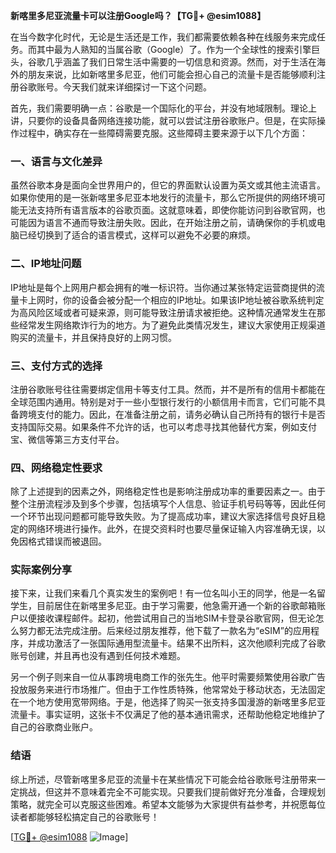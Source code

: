 **新喀里多尼亚流量卡可以注册Google吗？【TG💪+ @esim1088】**

在当今数字化时代，无论是生活还是工作，我们都需要依赖各种在线服务来完成任务。而其中最为人熟知的当属谷歌（Google）了。作为一个全球性的搜索引擎巨头，谷歌几乎涵盖了我们日常生活中需要的一切信息和资源。然而，对于生活在海外的朋友来说，比如新喀里多尼亚，他们可能会担心自己的流量卡是否能够顺利注册谷歌账号。今天我们就来详细探讨一下这个问题。

首先，我们需要明确一点：谷歌是一个国际化的平台，并没有地域限制。理论上讲，只要你的设备具备网络连接功能，就可以尝试注册谷歌账户。但是，在实际操作过程中，确实存在一些障碍需要克服。这些障碍主要来源于以下几个方面：

### 一、语言与文化差异

虽然谷歌本身是面向全世界用户的，但它的界面默认设置为英文或其他主流语言。如果你使用的是一张新喀里多尼亚本地发行的流量卡，那么它所提供的网络环境可能无法支持所有语言版本的谷歌页面。这就意味着，即使你能访问到谷歌官网，也可能因为语言不通而导致注册失败。因此，在开始注册之前，请确保你的手机或电脑已经切换到了适合的语言模式，这样可以避免不必要的麻烦。

### 二、IP地址问题

IP地址是每个上网用户都会拥有的唯一标识符。当你通过某张特定运营商提供的流量卡上网时，你的设备会被分配一个相应的IP地址。如果该IP地址被谷歌系统判定为高风险区域或者可疑来源，则可能导致注册请求被拒绝。这种情况通常发生在那些经常发生网络欺诈行为的地方。为了避免此类情况发生，建议大家使用正规渠道购买的流量卡，并且保持良好的上网习惯。

### 三、支付方式的选择

注册谷歌账号往往需要绑定信用卡等支付工具。然而，并不是所有的信用卡都能在全球范围内通用。特别是对于一些小型银行发行的小额信用卡而言，它们可能不具备跨境支付的能力。因此，在准备注册之前，请务必确认自己所持有的银行卡是否支持国际交易。如果条件不允许的话，也可以考虑寻找其他替代方案，例如支付宝、微信等第三方支付平台。

### 四、网络稳定性要求

除了上述提到的因素之外，网络稳定性也是影响注册成功率的重要因素之一。由于整个注册流程涉及到多个步骤，包括填写个人信息、验证手机号码等等，因此任何一个环节出现问题都可能导致失败。为了提高成功率，建议大家选择信号良好且稳定的网络环境进行操作。此外，在提交资料时也要尽量保证输入内容准确无误，以免因格式错误而被退回。

### 实际案例分享

接下来，让我们来看几个真实发生的案例吧！有一位名叫小王的同学，他是一名留学生，目前居住在新喀里多尼亚。由于学习需要，他急需开通一个新的谷歌邮箱账户以便接收课程邮件。起初，他尝试用自己的当地SIM卡登录谷歌官网，但无论怎么努力都无法完成注册。后来经过朋友推荐，他下载了一款名为“eSIM”的应用程序，并成功激活了一张国际通用型流量卡。结果不出所料，这次他顺利完成了谷歌账号创建，并且再也没有遇到任何技术难题。

另一个例子则来自一位从事跨境电商工作的张先生。他平时需要频繁使用谷歌广告投放服务来进行市场推广。但由于工作性质特殊，他常常处于移动状态，无法固定在一个地方使用宽带网络。于是，他选择了购买一张支持多国漫游的新喀里多尼亚流量卡。事实证明，这张卡不仅满足了他的基本通讯需求，还帮助他稳定地维护了自己的谷歌商业账户。

### 结语

综上所述，尽管新喀里多尼亚的流量卡在某些情况下可能会给谷歌账号注册带来一定挑战，但这并不意味着完全不可能实现。只要我们提前做好充分准备，合理规划策略，就完全可以克服这些困难。希望本文能够为大家提供有益参考，并祝愿每位读者都能够轻松搞定自己的谷歌账号！

[[TG💪+ @esim1088](https://t.me/s/esim1088) ![Image](https://i.postimg.cc/4NQfJmqS/Snipaste-2025-05-13-00-14-12.png)]
